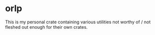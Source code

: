 # orlp

This is my personal crate containing various utilities not worthy of / not
fleshed out enough for their own crates.
